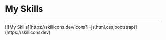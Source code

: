# My Skills
<hr>
[![My Skills](https://skillicons.dev/icons?i=js,html,css,bootstrap)](https://skillicons.dev)
<!---
Klnggg/Klnggg is a ✨ special ✨ repository because its `README.md` (this file) appears on your GitHub profile.
You can click the Preview link to take a look at your changes.
--->
